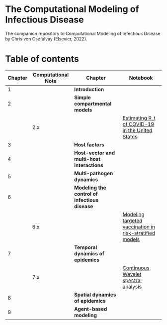 # The Computational Modeling of Infectious Disease

The companion repository to Computational Modeling of Infectious Disease by Chris von Csefalvay (Elsevier, 2022).


# Table of contents

| Chapter | Computational Note | Chapter | Notebook             |
|---	|---	|--------------------------------------------	| --- |
| 1 	|   	| **Introduction**                               	|     |
| 2 	|   	| **Simple compartmental models**                	|     |
|     | 2.x |    | [Estimating R_t of COVID-19 in the United States](https://github.com/chrisvoncsefalvay/computational-infectious-disease/blob/main/ch02/rt_estimation/Rt%20estimation.ipynb) |
| 3 	|   	| **Host factors**                               	|     |
| 4 	|   	| **Host-vector and multi-host interactions**    	|     |
| 5 	|   	| **Multi-pathogen dynamics**                    	|     |
| 6 	|   	| **Modeling the control of infectious disease** 	|     |
|     | 6.x |    | [Modeling targeted vaccination in risk-stratified models](https://github.com/chrisvoncsefalvay/computational-infectious-disease/blob/main/ch06/risk_targeted_vaccination/risk_targeted_vaccination.ipynb) |
| 7 	|   	| **Temporal dynamics of epidemics**             	|     |
|   	| 7.x |    | [Continuous Wavelet spectral analysis](https://github.com/chrisvoncsefalvay/computational-infectious-disease/blob/main/ch07/cwt/Pertussis%20vs%20measles%20wavelet.ipynb)               	|
| 8 	|   	| **Spatial dynamics of epidemics**              	|
| 9 	|   	| **Agent-based modeling**                       	|
